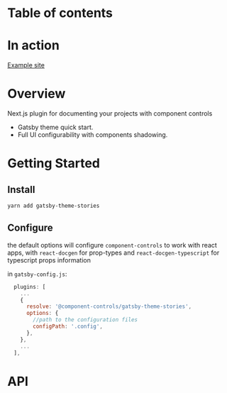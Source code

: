 # Table of contents

# In action

[Example site](https://components-storybook-6-no-docs.netlify.app/?path=/test/components-actioncontainer--overview)

# Overview

Next.js plugin for documenting your projects with component controls

-   Gatsby theme quick start.
-   Full UI configurability with components shadowing.


# Getting Started

## Install

```sh
yarn add gatsby-theme-stories
```

## Configure

the default options will configure `component-controls` to work with react apps,  with `react-docgen` for prop-types and `react-docgen-typescript` for typescript props information

in `gatsby-config.js`:

```js
  plugins: [
    ...
    {
      resolve: '@component-controls/gatsby-theme-stories',
      options: {
        //path to the configuration files
        configPath: '.config',
      },
    },
    ...
  ],

```

# API

<react-docgen-typescript path="./src" />

